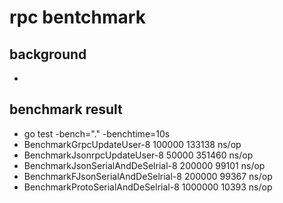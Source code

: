 # rpc bentchmark

## background
- 
## benchmark result
- go test -bench="." -benchtime=10s                                                    
- BenchmarkGrpcUpdateUser-8                100000            133138 ns/op
- BenchmarkJsonrpcUpdateUser-8               50000            351460 ns/op
- BenchmarkJsonSerialAndDeSelrial-8         200000             99101 ns/op
- BenchmarkFJsonSerialAndDeSelrial-8        200000             99367 ns/op
- BenchmarkProtoSerialAndDeSelrial-8       1000000             10393 ns/op